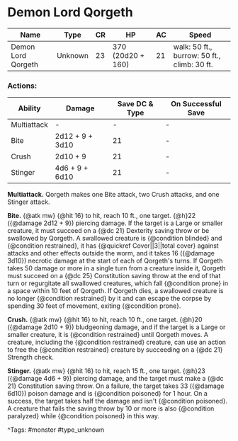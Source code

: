 # Demon Lord Qorgeth

| Name | Type | CR | HP | AC | Speed |
|------|------|----|----|----|-------|
| Demon Lord Qorgeth | Unknown | 23 | 370 (20d20 + 160) | 21 | walk: 50 ft., burrow: 50 ft., climb: 30 ft. |

### Actions:

| Ability | Damage | Save DC & Type | On Successful Save |
|---------|--------|----------------|--------------------|
| Multiattack | - | - | - |
| Bite | 2d12 + 9 + 3d10 | 21 | - |
| Crush | 2d10 + 9 | 21 | - |
| Stinger | 4d6 + 9 + 6d10 | 21 | - |


**Multiattack.** Qorgeth makes one Bite attack, two Crush attacks, and one Stinger attack.

**Bite.** {@atk mw} {@hit 16} to hit, reach 10 ft., one target. {@h}22 ({@damage 2d12 + 9}) piercing damage. If the target is a Large or smaller creature, it must succeed on a {@dc 21} Dexterity saving throw or be swallowed by Qorgeth. A swallowed creature is {@condition blinded} and {@condition restrained}, it has {@quickref Cover||3||total cover} against attacks and other effects outside the worm, and it takes 16 ({@damage 3d10}) necrotic damage at the start of each of Qorgeth's turns. If Qorgeth takes 50 damage or more in a single turn from a creature inside it, Qorgeth must succeed on a {@dc 25} Constitution saving throw at the end of that turn or regurgitate all swallowed creatures, which fall {@condition prone} in a space within 10 feet of Qorgeth. If Qorgeth dies, a swallowed creature is no longer {@condition restrained} by it and can escape the corpse by spending 30 feet of movement, exiting {@condition prone}.

**Crush.** {@atk mw} {@hit 16} to hit, reach 10 ft., one target. {@h}20 ({@damage 2d10 + 9}) bludgeoning damage, and if the target is a Large or smaller creature, it is {@condition restrained} until Qorgeth moves. A creature, including the {@condition restrained} creature, can use an action to free the {@condition restrained} creature by succeeding on a {@dc 21} Strength check.

**Stinger.** {@atk mw} {@hit 16} to hit, reach 15 ft., one target. {@h}23 ({@damage 4d6 + 9}) piercing damage, and the target must make a {@dc 21} Constitution saving throw. On a failure, the target takes 33 ({@damage 6d10}) poison damage and is {@condition poisoned} for 1 hour. On a success, the target takes half the damage and isn't {@condition poisoned}. A creature that fails the saving throw by 10 or more is also {@condition paralyzed} while {@condition poisoned} in this way.

^Tags: #monster #type_unknown